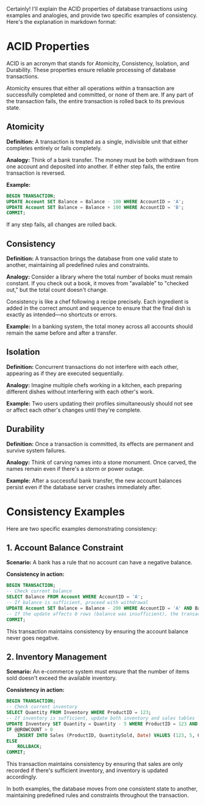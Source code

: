 Certainly! I'll explain the ACID properties of database transactions using examples and analogies, and provide two specific examples of consistency. Here's the explanation in markdown format:

# ACID Properties

ACID is an acronym that stands for Atomicity, Consistency, Isolation, and Durability. These properties ensure reliable processing of database transactions.

 Atomicity ensures that either all operations within a transaction are successfully completed and committed, or none of them are. If any part of the transaction fails, the entire transaction is rolled back to its previous state.
## Atomicity

**Definition:** A transaction is treated as a single, indivisible unit that either completes entirely or fails completely.

**Analogy:** Think of a bank transfer. The money must be both withdrawn from one account and deposited into another. If either step fails, the entire transaction is reversed.

**Example:** 
```sql
BEGIN TRANSACTION;
UPDATE Account SET Balance = Balance - 100 WHERE AccountID = 'A';
UPDATE Account SET Balance = Balance + 100 WHERE AccountID = 'B';
COMMIT;
```
If any step fails, all changes are rolled back.

## Consistency

**Definition:** A transaction brings the database from one valid state to another, maintaining all predefined rules and constraints.

**Analogy:** Consider a library where the total number of books must remain constant. If you check out a book, it moves from "available" to "checked out," but the total count doesn't change.

Consistency is like a chef following a recipe precisely. Each ingredient is added in the correct amount and sequence to ensure that the final dish is exactly as intended—no shortcuts or errors.

**Example:** 
In a banking system, the total money across all accounts should remain the same before and after a transfer.

## Isolation

**Definition:** Concurrent transactions do not interfere with each other, appearing as if they are executed sequentially.

**Analogy:** Imagine multiple chefs working in a kitchen, each preparing different dishes without interfering with each other's work.

**Example:**
Two users updating their profiles simultaneously should not see or affect each other's changes until they're complete.

## Durability

**Definition:** Once a transaction is committed, its effects are permanent and survive system failures.

**Analogy:** Think of carving names into a stone monument. Once carved, the names remain even if there's a storm or power outage.

**Example:**
After a successful bank transfer, the new account balances persist even if the database server crashes immediately after.

# Consistency Examples

Here are two specific examples demonstrating consistency:

## 1. Account Balance Constraint

**Scenario:** A bank has a rule that no account can have a negative balance.

**Consistency in action:**
```sql
BEGIN TRANSACTION;
-- Check current balance
SELECT Balance FROM Account WHERE AccountID = 'A';
-- If balance is sufficient, proceed with withdrawal
UPDATE Account SET Balance = Balance - 200 WHERE AccountID = 'A' AND Balance >= 200;
-- If the update affects 0 rows (balance was insufficient), the transaction will be rolled back
COMMIT;
```

This transaction maintains consistency by ensuring the account balance never goes negative.

## 2. Inventory Management

**Scenario:** An e-commerce system must ensure that the number of items sold doesn't exceed the available inventory.

**Consistency in action:**
```sql
BEGIN TRANSACTION;
-- Check current inventory
SELECT Quantity FROM Inventory WHERE ProductID = 123;
-- If inventory is sufficient, update both inventory and sales tables
UPDATE Inventory SET Quantity = Quantity - 5 WHERE ProductID = 123 AND Quantity >= 5;
IF @@ROWCOUNT > 0
    INSERT INTO Sales (ProductID, QuantitySold, Date) VALUES (123, 5, GETDATE());
ELSE
    ROLLBACK;
COMMIT;
```

This transaction maintains consistency by ensuring that sales are only recorded if there's sufficient inventory, and inventory is updated accordingly.

In both examples, the database moves from one consistent state to another, maintaining predefined rules and constraints throughout the transaction.